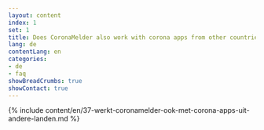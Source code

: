 ```yaml
---
layout: content
index: 1
set: 1
title: Does CoronaMelder also work with corona apps from other countries?
lang: de
contentLang: en
categories:
- de
- faq
showBreadCrumbs: true
showContact: true
---
```

{% include content/en/37-werkt-coronamelder-ook-met-corona-apps-uit-andere-landen.md %}
